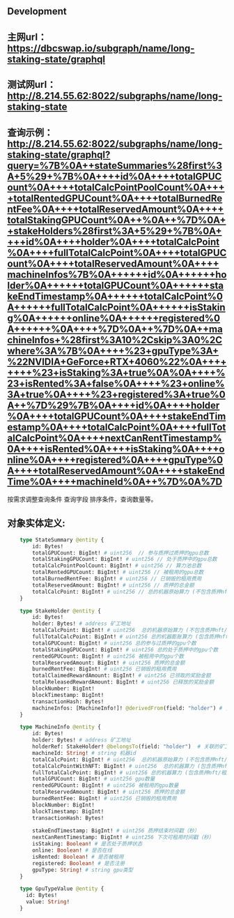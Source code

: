 ## Development

## 主网url：https://dbcswap.io/subgraph/name/long-staking-state/graphql
## 测试网url：http://8.214.55.62:8022/subgraphs/name/long-staking-state

## 查询示例：http://8.214.55.62:8022/subgraphs/name/long-staking-state/graphql?query=%7B%0A++stateSummaries%28first%3A+5%29+%7B%0A++++id%0A++++totalGPUCount%0A++++totalCalcPointPoolCount%0A++++totalRentedGPUCount%0A++++totalBurnedRentFee%0A++++totalReservedAmount%0A++++totalStakingGPUCount%0A++%0A++%7D%0A++stakeHolders%28first%3A+5%29+%7B%0A++++id%0A++++holder%0A++++totalCalcPoint%0A++++fullTotalCalcPoint%0A++++totalGPUCount%0A++++totalReservedAmount%0A++++machineInfos%7B%0A++++++id%0A++++++holder%0A++++++totalGPUCount%0A++++++stakeEndTimestamp%0A++++++totalCalcPoint%0A++++++fullTotalCalcPoint%0A++++++isStaking%0A++++++online%0A++++++registered%0A++++++%0A++++%7D%0A++%7D%0A++machineInfos+%28first%3A10%2Cskip%3A0%2Cwhere%3A%7B%0A++++%23+gpuType%3A+%22NVIDIA+GeForce+RTX+4060%22%0A++++++++%23+isStaking%3A+true%0A%0A++++%23+isRented%3A+false%0A++++%23+online%3A+true%0A++++%23+registered%3A+true%0A++%7D%29%7B%0A++++id%0A++++holder%0A++++totalGPUCount%0A++++stakeEndTimestamp%0A++++totalCalcPoint%0A++++fullTotalCalcPoint%0A++++nextCanRentTimestamp%0A++++isRented%0A++++isStaking%0A++++online%0A++++registered%0A++++gpuType%0A++++totalReservedAmount%0A++++stakeEndTime%0A++++machineId%0A++%7D%0A%7D
按需求调整查询条件 查询字段 排序条件，查询数量等。

## 对象实体定义:

```graphql
    type StateSummary @entity {
        id: Bytes!
        totalGPUCount: BigInt! # uint256  // 参与质押过质押的gpu总数
        totalStakingGPUCount: BigInt! # uint256 // 处于质押中的gpu总数
        totalCalcPointPoolCount: BigInt! # uint256 // 算力池总数
        totalRentedGPUCount: BigInt! # uint256 // 被租用的gpu总数
        totalBurnedRentFee: BigInt! # uint256 // 已销毁的租用费用
        totalReservedAmount: BigInt! # uint256 // 质押的总金额
        totalCalcPoint: BigInt! # uint256 // 总的机器原始算力 (不包含质押nft/租用等行为 对算力的增幅)
    }

```

```graphql
    type StakeHolder @entity {
        id: Bytes!
        holder: Bytes! # address 矿工地址
        totalCalcPoint: BigInt! # uint256  总的机器原始算力 (不包含质押nft/租用等行为 对算力的增幅)
        fullTotalCalcPoint: BigInt! # uint256 总的机器膨胀算力 (包含质押nft/租用等行为 对算力的增幅)
        totalGPUCount: BigInt! # uint256 总的参与过质押的gpu个数
        totalStakingGPUCount: BigInt! # uint256 总的处于质押中的gpu个数
        rentedGPUCount: BigInt! # uint256 被租用中的gpu个数
        totalReservedAmount: BigInt! # uint256 质押的总金额
        burnedRentFee: BigInt! # uint256 已销毁的租用费用
        totalClaimedRewardAmount: BigInt! # uint256 已领取的奖励金额
        totalReleasedRewardAmount: BigInt! # uint256 已释放的奖励金额
        blockNumber: BigInt!
        blockTimestamp: BigInt!
        transactionHash: Bytes!
        machineInfos: [MachineInfo!]! @derivedFrom(field: "holder") # 关联的机器信息
    }
```

```graphql
    type MachineInfo @entity {
        id: Bytes!
        holder: Bytes! # address 矿工地址
        holderRef: StakeHolder! @belongsTo(field: "holder")  # 关联的矿工对象
        machineId: String! # string 机器id
        totalCalcPoint: BigInt! # uint256  总的机器原始算力 (不包含质押nft/租用等行为 对算力的增幅)
        totalCalcPointWithNFT: BigInt! # uint256  总的机器算力 (包含质押nft 对算力的增幅)
        fullTotalCalcPoint: BigInt! # uint256 总的机器算力 (包含质押nft/租用等行为 对算力的增幅)
        totalGPUCount: BigInt! # uint256 gpu数量
        rentedGPUCount: BigInt! # uint256 被租用的gpu数量
        totalReservedAmount: BigInt! # uint256 质押的总金额
        burnedRentFee: BigInt! # uint256 已销毁的租用费用
        blockNumber: BigInt!
        blockTimestamp: BigInt!
        transactionHash: Bytes!
        
        stakeEndTimestamp: BigInt! # uint256 质押结束时间戳（秒）
        nextCanRentTimestamp: BigInt! # uint256 下次可租用时间戳（秒）
        isStaking: Boolean! # 是否处于质押状态
        online: Boolean! # 是否在线
        isRented: Boolean! # 是否被租用
        registered: Boolean! # 是否注册
        gpuType: String! # string gpu类型
    }
```

```graphql
    type GpuTypeValue @entity {
      id: Bytes!
      value: String!
    }
```